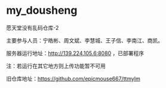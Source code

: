 # my_dousheng
愿天堂没有乱码仓库-2 

主要参与人员：宁皓彬、周文斌、李慧城、王子信、李南江、商凯。

服务器运行地址：http://139.224.105.6:8080 ，已部署程序

注：若运行在其它地方则上传功能暂不可用

旧仓库地址：https://github.com/epicmouse667/ttmylm
